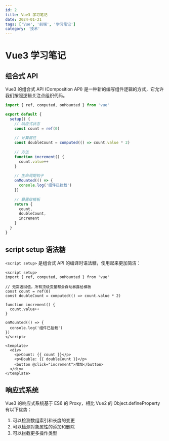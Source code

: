 ```yaml
---
id: 2
title: Vue3 学习笔记
date: 2024-01-21
tags: ['Vue', '前端', '学习笔记']
category: '技术'
---
```


# Vue3 学习笔记

## 组合式 API

Vue3 的组合式 API (Composition API) 是一种新的编写组件逻辑的方式，它允许我们按照逻辑关注点组织代码。

```js
import { ref, computed, onMounted } from 'vue'

export default {
  setup() {
    // 响应式状态
    const count = ref(0)
    
    // 计算属性
    const doubleCount = computed(() => count.value * 2)
    
    // 方法
    function increment() {
      count.value++
    }
    
    // 生命周期钩子
    onMounted(() => {
      console.log('组件已挂载')
    })
    
    // 暴露给模板
    return {
      count,
      doubleCount,
      increment
    }
  }
}
```

## script setup 语法糖

`<script setup>` 是组合式 API 的编译时语法糖，使用起来更加简洁：

```vue
<script setup>
import { ref, computed, onMounted } from 'vue'

// 无需返回值，所有顶级变量都会自动暴露给模板
const count = ref(0)
const doubleCount = computed(() => count.value * 2)

function increment() {
  count.value++
}

onMounted(() => {
  console.log('组件已挂载')
})
</script>

<template>
  <div>
    <p>Count: {{ count }}</p>
    <p>Double: {{ doubleCount }}</p>
    <button @click="increment">增加</button>
  </div>
</template>
```

## 响应式系统

Vue3 的响应式系统基于 ES6 的 Proxy，相比 Vue2 的 Object.defineProperty 有以下优势：

1. 可以检测数组索引和长度的变更
2. 可以检测对象属性的添加和删除
3. 可以拦截更多操作类型 